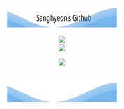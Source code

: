 <div align="center">
    <img src="background.svg" width="50%" height="50" alt="css-in-readme">
</div>


<br/>

<div align="center">
    <div>
        <img src="https://github-readme-stats.vercel.app/api/top-langs?username=4anghyeon&exclude_repo=sanghyeon-digital-garden" /> 
    </div>
    <div>
        <img src="https://github-readme-stats.vercel.app/api?username=4anghyeon&show_icons=true&theme=default&locale" />
    </div>

<p>
  <a href="https://hits.seeyoufarm.com"><img src="https://hits.seeyoufarm.com/api/count/incr/badge.svg?url=https%3A%2F%2Fgithub.com%2F4anghyeon&count_bg=%234dabf7&title_bg=%23228be6&icon=github.svg&icon_color=%23E7E7E7&title=hits&edge_flat=false"/></a>
</p>
<br/>
    <img src="footer.svg" width="50%" height="50" alt="css-in-readme">
</div>
